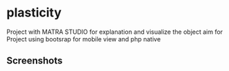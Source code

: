 # plasticity
Project with MATRA STUDIO for explanation and visualize the object aim for
Project using bootsrap  for mobile view and php native

## Screenshots
